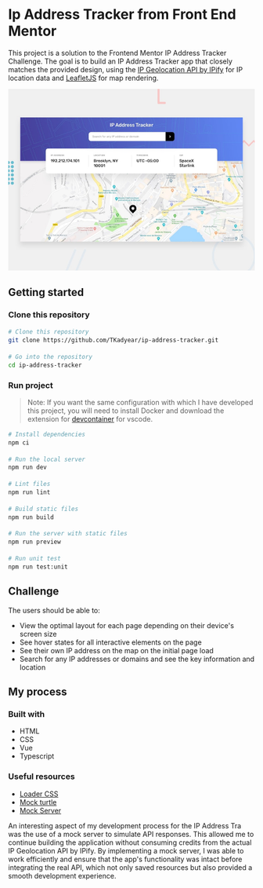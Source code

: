 # Ip Address Tracker from Front End Mentor

This project is a solution to the Frontend Mentor IP Address Tracker Challenge. The goal is to build an IP Address Tracker app that closely matches the provided design, using the [IP Geolocation API by IPify](https://geo.ipify.org/) for IP location data and [LeafletJS](https://leafletjs.com/) for map rendering.

![Design preview for the IP address tracker coding challenge](./docs/design/desktop-preview.jpg)

## Getting started

### Clone this repository

```bash
# Clone this repository
git clone https://github.com/TKadyear/ip-address-tracker.git

# Go into the repository
cd ip-address-tracker
```

### Run project

> Note: If you want the same configuration with which I have developed this project, you will need to install Docker and download the extension for [devcontainer](https://marketplace.visualstudio.com/items?itemName=ms-vscode-remote.remote-containers) for vscode.

```bash
# Install dependencies
npm ci

# Run the local server
npm run dev

# Lint files
npm run lint

# Build static files
npm run build

# Run the server with static files
npm run preview

# Run unit test
npm run test:unit
```

## Challenge

The users should be able to:

- View the optimal layout for each page depending on their device's screen size
- See hover states for all interactive elements on the page
- See their own IP address on the map on the initial page load
- Search for any IP addresses or domains and see the key information and location

## My process

### Built with

- HTML
- CSS
- Vue
- Typescript

### Useful resources
- [Loader CSS](https://css-loaders.com/)
- [Mock turtle](https://mockturtle.net/)
- [Mock Server](https://www.mocks-server.org/docs/integrations/javascript/)

An interesting aspect of my development process for the IP Address Tra was the use of a mock server to simulate API responses. This allowed me to continue building  the application without consuming credits from the actual IP Geolocation API by IPify. By implementing a mock server, I was able to work efficiently and ensure that the app's functionality was intact before integrating the real API, which not only saved resources but also provided a smooth development experience.

